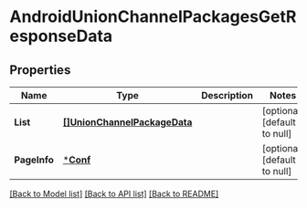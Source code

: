 # AndroidUnionChannelPackagesGetResponseData

## Properties
Name | Type | Description | Notes
------------ | ------------- | ------------- | -------------
**List** | [**[]UnionChannelPackageData**](union_channel_package_data.md) |  | [optional] [default to null]
**PageInfo** | [***Conf**](conf.md) |  | [optional] [default to null]

[[Back to Model list]](../README.md#documentation-for-models) [[Back to API list]](../README.md#documentation-for-api-endpoints) [[Back to README]](../README.md)


